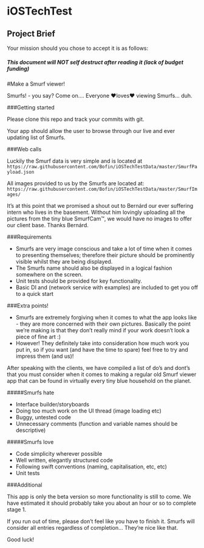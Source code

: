 # iOSTechTest
## Project Brief

Your mission should you chose to accept it is as follows:
##### This document will NOT self destruct after reading it (lack of budget funding)

#Make a Smurf viewer! 

Smurfs! - you say?  Come on…. Everyone ❤️loves❤️ viewing Smurfs… duh.

###Getting started

Please clone this repo and track your commits with git.

Your app should allow the user to browse through our live and ever updating list of Smurfs.

###Web calls

Luckily the Smurf data is very simple and is located at
`https://raw.githubusercontent.com/Bofin/iOSTechTestData/master/SmurfPayload.json`

All images provided to us by the Smurfs are located at: 
`https://raw.githubusercontent.com/Bofin/iOSTechTestData/master/SmurfImages/`

It’s at this point that we promised a shout out to Bernárd our ever suffering intern who lives in the basement. Without him lovingly uploading all the pictures from the tiny blue SmurfCam™, we would have no images to offer our client base. Thanks Bernárd.

###Requirements
- Smurfs are very image conscious and take a lot of time when it comes to presenting themselves; therefore their picture should be prominently visible whilst they are being displayed.
- The Smurfs name should also be displayed in a logical fashion somewhere on the screen.
- Unit tests should be provided for key functionality. 
- Basic DI and (network service with examples) are included to get you off to a quick start

###Extra points!
- Smurfs are extremely forgiving when it comes to what the app looks like - they are more concerned with their own pictures. Basically the point we’re making is that they don’t really mind if your work doesn’t look a piece of fine art :)
- However! They definitely take into consideration how much work you put in, so if you want (and have the time to spare) feel free to try and impress them (and us)!

After speaking with the clients, we have compiled a list of do’s and dont’s that you must consider when it comes to making a regular old Smurf viewer app that can be found in virtually every tiny blue household on the planet.

#####Smurfs hate
- Interface builder/storyboards
- Doing too much work on the UI thread (image loading etc)
- Buggy, untested code
- Unnecessary comments (function and variable names should be descriptive)

#####Smurfs love
- Code simplicity wherever possible 
- Well written, elegantly structured code
- Following swift conventions (naming, capitalisation, etc, etc)
- Unit tests

###Additional

This app is only the beta version so more functionality is still to come. We have estimated it should probably take you about an hour or so to complete stage 1. 

If you run out of time, please don’t feel like you have to finish it. Smurfs will consider all entries regardless of completion… They’re nice like that.

Good luck!